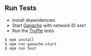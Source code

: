 ## Run Tests
* Install dependencies
* Start [Ganache](https://www.trufflesuite.com/ganache) with network ID `4447`
* Run the [Truffle](https://www.trufflesuite.com/truffle) tests

```
$ npm install
$ npm run ganache-start
$ npm run test
